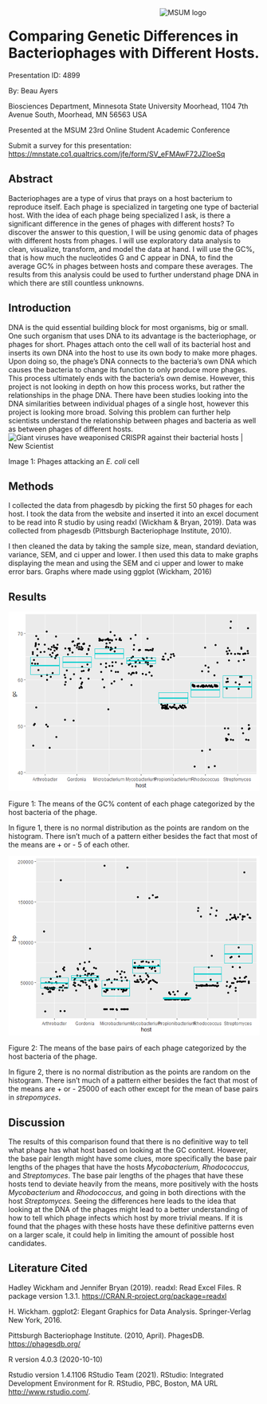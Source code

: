 
<img src="https://www2.mnstate.edu/uploadedImages/Content/Marketing/logos/MSUM_Signature_Vert_Color.jpg" alt="MSUM logo" width="200" style="float:right"/>

# Comparing Genetic Differences in Bacteriophages with Different Hosts.

Presentation ID: 4899

By: Beau Ayers

Biosciences Department, Minnesota State University Moorhead, 1104 7th
Avenue South, Moorhead, MN 56563 USA

Presented at the MSUM 23rd Online Student Academic Conference

Submit a survey for this presentation:
<https://mnstate.co1.qualtrics.com/jfe/form/SV_eFMAwF72JZIoeSq>

## Abstract

Bacteriophages are a type of virus that prays on a host bacterium to
reproduce itself. Each phage is specialized in targeting one type of
bacterial host. With the idea of each phage being specialized I ask, is
there a significant difference in the genes of phages with different
hosts? To discover the answer to this question, I will be using genomic
data of phages with different hosts from phages. I will use exploratory
data analysis to clean, visualize, transform, and model the data at
hand. I will use the GC%, that is how much the nucleotides G and C
appear in DNA, to find the average GC% in phages between hosts and
compare these averages. The results from this analysis could be used to
further understand phage DNA in which there are still countless
unknowns.

## Introduction

DNA is the quid essential building block for most organisms, big or
small. One such organism that uses DNA to its advantage is the
bacteriophage, or phages for short. Phages attach onto the cell wall of
its bacterial host and inserts its own DNA into the host to use its own
body to make more phages. Upon doing so, the phage’s DNA connects to the
bacteria’s own DNA which causes the bacteria to change its function to
only produce more phages. This process ultimately ends with the
bacteria’s own demise. However, this project is not looking in depth on
how this process works, but rather the relationships in the phage DNA.
There have been studies looking into the DNA similarities between
individual phages of a single host, however this project is looking more
broad. Solving this problem can further help scientists understand the
relationship between phages and bacteria as well as between phages of
different hosts. ![Giant viruses have weaponised CRISPR against their
bacterial hosts \| New
Scientist](https://images.newscientist.com/wp-content/uploads/2019/03/29114749/m0900070-coloured_tem_of_t-bacteriophages_attacking_e.coli-spl.jpg)

Image 1: Phages attacking an *E. coli* cell

## Methods

I collected the data from phagesdb by picking the first 50 phages for
each host. I took the data from the website and inserted it into an
excel document to be read into R studio by using readxl (Wickham &
Bryan, 2019). Data was collected from phagesdb (Pittsburgh Bacteriophage
Institute, 2010).

I then cleaned the data by taking the sample size, mean, standard
deviation, variance, SEM, and ci upper and lower. I then used this data
to make graphs displaying the mean and using the SEM and ci upper and
lower to make error bars. Graphs where made using ggplot (Wickham, 2016)

## Results

![](README_files/figure-gfm/unnamed-chunk-4-1.png)<!-- -->

Figure 1: The means of the GC% content of each phage categorized by the
host bacteria of the phage.

In figure 1, there is no normal distribution as the points are random on
the histogram. There isn’t much of a pattern either besides the fact
that most of the means are + or - 5 of each other.

![](README_files/figure-gfm/unnamed-chunk-5-1.png)<!-- -->

Figure 2: The means of the base pairs of each phage categorized by the
host bacteria of the phage.

In figure 2, there is no normal distribution as the points are random on
the histogram. There isn’t much of a pattern either besides the fact
that most of the means are + or - 25000 of each other except for the
mean of base pairs in *strepomyces*.

## Discussion

The results of this comparison found that there is no definitive way to
tell what phage has what host based on looking at the GC content.
However, the base pair length might have some clues, more specifically
the base pair lengths of the phages that have the hosts *Mycobacterium,
Rhodococcus,* and *Streptomyces*. The base pair lengths of the phages
that have these hosts tend to deviate heavily from the means, more
positively with the hosts *Mycobacterium* and *Rhodococcus,* and going
in both directions with the host *Streptomyces.* Seeing the differences
here leads to the idea that looking at the DNA of the phages might lead
to a better understanding of how to tell which phage infects which host
by more trivial means. If it is found that the phages with these hosts
have these definitive patterns even on a larger scale, it could help in
limiting the amount of possible host candidates.

## Literature Cited

Hadley Wickham and Jennifer Bryan (2019). readxl: Read Excel Files. R
package version 1.3.1. <https://CRAN.R-project.org/package=readxl>

H. Wickham. ggplot2: Elegant Graphics for Data Analysis. Springer-Verlag
New York, 2016.

Pittsburgh Bacteriophage Institute. (2010, April). PhagesDB.
<https://phagesdb.org/>

R version 4.0.3 (2020-10-10)

Rstudio version 1.4.1106 RStudio Team (2021). RStudio: Integrated
Development Environment for R. RStudio, PBC, Boston, MA URL
<http://www.rstudio.com/>.

